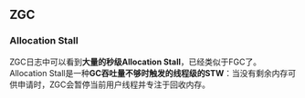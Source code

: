 ## ZGC

### Allocation Stall

ZGC日志中可以看到**大量的秒级Allocation Stall**，已经类似于FGC了。Allocation Stall是一种**GC吞吐量不够时触发的线程级的STW**：当没有剩余内存可供申请时，ZGC会暂停当前用户线程并专注于回收内存。